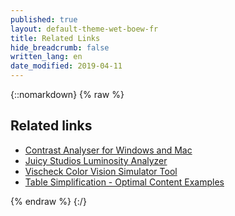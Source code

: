 ```yaml
---
published: true
layout: default-theme-wet-boew-fr
title: Related Links
hide_breadcrumb: false
written_lang: en
date_modified: 2019-04-11
---
```

{::nomarkdown}
{% raw %}
<!-- Related Links -->
<div class="row">
	<div class="mrgn-lft-md mrgn-rght-md">
		<h2 class="page-header" id="related-links">Related links</h2>
		<ul>
			<li><a href="http://www.paciellogroup.com/resources/contrast-analyser.html" rel="external">Contrast Analyser for Windows and Mac</a></li>
			<li><a href="http://juicystudio.com/services/luminositycontrastratio.php" rel="external">Juicy Studios Luminosity Analyzer</a></li>
			<li><a href="http://www.vischeck.com/vischeck/vischeckURL.php" rel="external">Vischeck Color Vision Simulator Tool</a></li>
			<li><a href="http://wet-boew.github.io/wet-boew/demos/tableparser/tbl-simp-en.html">Table Simplification - Optimal Content Examples</a></li>
		</ul>
	</div>
</div>
{% endraw %}
{:/}
